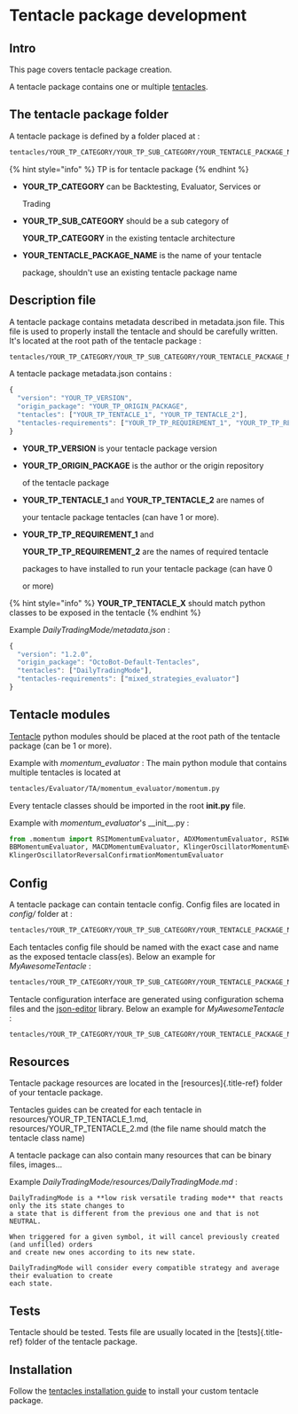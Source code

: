 # Tentacle package development

## Intro

This page covers tentacle package creation.

A tentacle package contains one or multiple [tentacles](https://github.com/Drakkar-Software/OctoBot-Docs/tree/624bac35cfdd4b92e96356538d28ac0e39d983d3/Tentacles/Tentacle-Development.html).

## The tentacle package folder

A tentacle package is defined by a folder placed at :

```bash
tentacles/YOUR_TP_CATEGORY/YOUR_TP_SUB_CATEGORY/YOUR_TENTACLE_PACKAGE_NAME/
```

{% hint style="info" %}
TP is for tentacle package
{% endhint %}

* **YOUR\_TP\_CATEGORY** can be Backtesting, Evaluator, Services or

  Trading

* **YOUR\_TP\_SUB\_CATEGORY** should be a sub category of

  **YOUR\_TP\_CATEGORY** in the existing tentacle architecture

* **YOUR\_TENTACLE\_PACKAGE\_NAME** is the name of your tentacle

  package, shouldn't use an existing tentacle package name

## Description file

A tentacle package contains metadata described in metadata.json file. This file is used to properly install the tentacle and should be carefully written. It's located at the root path of the tentacle package :

```bash
tentacles/YOUR_TP_CATEGORY/YOUR_TP_SUB_CATEGORY/YOUR_TENTACLE_PACKAGE_NAME/metadata.json
```

A tentacle package metadata.json contains :

```javascript
{
  "version": "YOUR_TP_VERSION",
  "origin_package": "YOUR_TP_ORIGIN_PACKAGE",
  "tentacles": ["YOUR_TP_TENTACLE_1", "YOUR_TP_TENTACLE_2"],
  "tentacles-requirements": ["YOUR_TP_TP_REQUIREMENT_1", "YOUR_TP_TP_REQUIREMENT_2"]
}
```

* **YOUR\_TP\_VERSION** is your tentacle package version
* **YOUR\_TP\_ORIGIN\_PACKAGE** is the author or the origin repository

  of the tentacle package

* **YOUR\_TP\_TENTACLE\_1** and **YOUR\_TP\_TENTACLE\_2** are names of

  your tentacle package tentacles \(can have 1 or more\).

* **YOUR\_TP\_TP\_REQUIREMENT\_1** and

  **YOUR\_TP\_TP\_REQUIREMENT\_2** are the names of required tentacle

  packages to have installed to run your tentacle package \(can have 0

  or more\)

{% hint style="info" %}
**YOUR\_TP\_TENTACLE\_X** should match python classes to be exposed in the tentacle
{% endhint %}

Example _DailyTradingMode/metadata.json_ :

```javascript
{
  "version": "1.2.0",
  "origin_package": "OctoBot-Default-Tentacles",
  "tentacles": ["DailyTradingMode"],
  "tentacles-requirements": ["mixed_strategies_evaluator"]
}
```

## Tentacle modules

[Tentacle](https://github.com/Drakkar-Software/OctoBot-Docs/tree/624bac35cfdd4b92e96356538d28ac0e39d983d3/Tentacles/Tentacle-Development.html) python modules should be placed at the root path of the tentacle package \(can be 1 or more\).

Example with _momentum\_evaluator_ : The main python module that contains multiple tentacles is located at

```bash
tentacles/Evaluator/TA/momentum_evaluator/momentum.py
```

Every tentacle classes should be imported in the root **init.py** file.

Example with _momentum\_evaluator_'s \_\_init\_\_.py :

```python
from .momentum import RSIMomentumEvaluator, ADXMomentumEvaluator, RSIWeightMomentumEvaluator, \
BBMomentumEvaluator, MACDMomentumEvaluator, KlingerOscillatorMomentumEvaluator, \
KlingerOscillatorReversalConfirmationMomentumEvaluator
```

## Config

A tentacle package can contain tentacle config. Config files are located in _config/_ folder at :

```bash
tentacles/YOUR_TP_CATEGORY/YOUR_TP_SUB_CATEGORY/YOUR_TENTACLE_PACKAGE_NAME/config/
```

Each tentacles config file should be named with the exact case and name as the exposed tentacle class\(es\). Below an example for _MyAwesomeTentacle_ :

```bash
tentacles/YOUR_TP_CATEGORY/YOUR_TP_SUB_CATEGORY/YOUR_TENTACLE_PACKAGE_NAME/config/MyAwesomeTentacle.json
```

Tentacle configuration interface are generated using configuration schema files and the [json-editor](https://github.com/json-editor/json-editor) library. Below an example for _MyAwesomeTentacle_ :

```bash
tentacles/YOUR_TP_CATEGORY/YOUR_TP_SUB_CATEGORY/YOUR_TENTACLE_PACKAGE_NAME/config/MyAwesomeTentacle_schema.json
```

## Resources

Tentacle package resources are located in the \[resources\]{.title-ref} folder of your tentacle package.

Tentacles guides can be created for each tentacle in resources/YOUR\_TP\_TENTACLE\_1.md, resources/YOUR\_TP\_TENTACLE\_2.md \(the file name should match the tentacle class name\)

A tentacle package can also contain many resources that can be binary files, images...

Example _DailyTradingMode/resources/DailyTradingMode.md_ :

```text
DailyTradingMode is a **low risk versatile trading mode** that reacts only the its state changes to
a state that is different from the previous one and that is not NEUTRAL.

When triggered for a given symbol, it will cancel previously created (and unfilled) orders
and create new ones according to its new state.

DailyTradingMode will consider every compatible strategy and average their evaluation to create
each state.
```

## Tests

Tentacle should be tested. Tests file are usually located in the \[tests\]{.title-ref} folder of the tentacle package.

## Installation

Follow the [tentacles installation guide](https://github.com/Drakkar-Software/OctoBot-Docs/tree/624bac35cfdd4b92e96356538d28ac0e39d983d3/Tentacles/Customize-your-OctoBot.html#installing-tentacles) to install your custom tentacle package.


